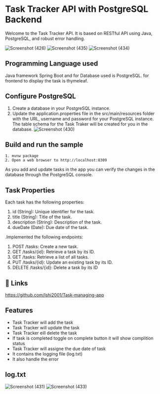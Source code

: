 # Task Tracker API with PostgreSQL Backend

Welcome to the Task Tracker API. It is based on RESTful API using Java, PostgreSQL, and robust error handling.

![Screenshot (426)](https://github.com/Ishi2001/Task-managing-app/assets/71957301/33f82a01-1f37-4161-a2c0-02eba5d59003)
![Screenshot (435)](https://github.com/Ishi2001/Task-managing-app/assets/71957301/74d1ce4f-f016-435d-8de6-1ad2666b715d)
![Screenshot (434)](https://github.com/Ishi2001/Task-managing-app/assets/71957301/92c797bf-80d8-41a4-a998-cfe399cab2da)

## Programming Language used

Java framework Spring Boot and for Database used is PostgreSQL.
for frontend to display the task is thymeleaf.
## Configure PostgreSQL

   1) Create a database in your PostgreSQL instance.
   2) Update the application.properties file in the src/main/resources folder with the URL, username and password for your PostgreSQL instance. The table schema for the Task Traker  will be created for you in the database.
      ![Screenshot (430)](https://github.com/Ishi2001/Task-managing-app/assets/71957301/847e2980-fb6e-4d12-bc7d-920145994c33)

## Build and run the sample

    1. mvnw package
    2. Open a web browser to http://localhost:8309

As you add and update tasks in the app you can verify the changes in the database through the PostgreSQL console. 
## Task Properties
Each task has the following properties:

1. id (String): Unique identifier for the task.
2. title (String): Title of the task.
3. description (String): Description of the task.
4. dueDate (Date): Due date of the task.

.Implemented the following endpoints:

1. POST /tasks: Create a new task.
2. GET /tasks/{id}: Retrieve a task by its ID.
3. GET /tasks: Retrieve a list of all tasks.
4. PUT /tasks/{id}: Update an existing task by its ID.
5. DELETE /tasks/{id}: Delete a task by its ID
## 🔗 Links
https://github.com/Ishi2001/Task-managing-app
## Features

- Task Tracker will add the  task
- Task Tracker will update the task
- Task Tracker eill delete the task
- If task is completed toggle on complete button it will show complition status
- Task Tracker will assigne the due date of task
- It contains the logging file (log.txt)
- It also handle the error
## log.txt
![Screenshot (431)](https://github.com/Ishi2001/Task-managing-app/assets/71957301/0280542c-7327-4881-b454-965d6a6dcf88)
![Screenshot (433)](https://github.com/Ishi2001/Task-managing-app/assets/71957301/19536c2a-1689-4711-aa63-2659e79f896b)

